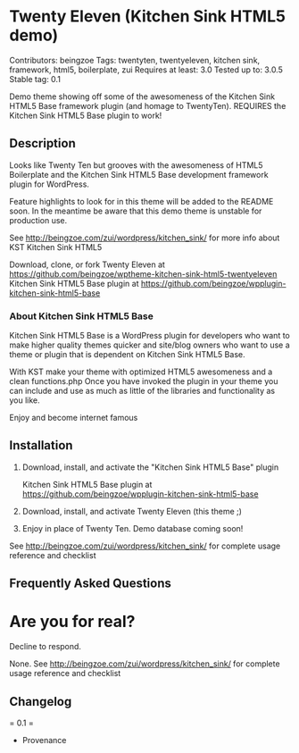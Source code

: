 # Twenty Eleven (Kitchen Sink HTML5 demo) #

Contributors: beingzoe
Tags: twentyten, twentyeleven, kitchen sink, framework, html5, boilerplate, zui
Requires at least: 3.0
Tested up to: 3.0.5
Stable tag: 0.1

Demo theme showing off some of the awesomeness of the Kitchen Sink HTML5 Base
framework plugin (and homage to TwentyTen). REQUIRES the Kitchen Sink HTML5 Base
plugin to work!



## Description ##

Looks like Twenty Ten but grooves with the awesomeness of HTML5 Boilerplate
and the Kitchen Sink HTML5 Base development framework plugin for WordPress.

Feature highlights to look for in this theme will be added to the README soon.
In the meantime be aware that this demo theme is unstable for production use.

See http://beingzoe.com/zui/wordpress/kitchen_sink/
for more info about KST Kitchen Sink HTML5

Download, clone, or fork
Twenty Eleven at https://github.com/beingzoe/wptheme-kitchen-sink-html5-twentyeleven
Kitchen Sink HTML5 Base plugin at https://github.com/beingzoe/wpplugin-kitchen-sink-html5-base


### About Kitchen Sink HTML5 Base ###

Kitchen Sink HTML5 Base is a WordPress plugin for developers who want to make
higher quality themes quicker and site/blog owners who want to use a
theme or plugin that is dependent on Kitchen Sink HTML5 Base.

With KST make your theme with optimized HTML5 awesomeness and a clean functions.php
Once you have invoked the plugin in your theme you can include and use as much
as little of the libraries and functionality as you like.

Enjoy and become internet famous



## Installation ##

1) Download, install, and activate the "Kitchen Sink HTML5 Base" plugin

    Kitchen Sink HTML5 Base plugin at https://github.com/beingzoe/wpplugin-kitchen-sink-html5-base

2) Download, install, and activate Twenty Eleven (this theme ;)

3) Enjoy in place of Twenty Ten. Demo database coming soon!


See http://beingzoe.com/zui/wordpress/kitchen_sink/ for complete usage reference and checklist



## Frequently Asked Questions ##

# Are you for real? #

Decline to respond.

None. See http://beingzoe.com/zui/wordpress/kitchen_sink/ for complete usage reference and checklist



## Changelog ##

= 0.1 =

* Provenance

